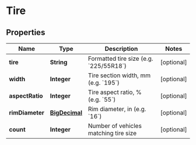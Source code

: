 
# Tire

## Properties
Name | Type | Description | Notes
------------ | ------------- | ------------- | -------------
**tire** | **String** | Formatted tire size (e.g. &#x60;225/55R18&#x60;) |  [optional]
**width** | **Integer** | Tire section width, mm (e.g. &#x60;195&#x60;) |  [optional]
**aspectRatio** | **Integer** | Tire aspect ratio, % (e.g. &#x60;55&#x60;) |  [optional]
**rimDiameter** | [**BigDecimal**](BigDecimal.md) | Rim diameter, in (e.g. &#x60;16&#x60;) |  [optional]
**count** | **Integer** | Number of vehicles matching tire size |  [optional]




